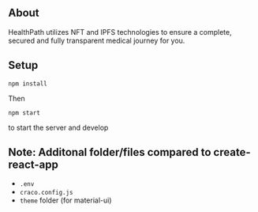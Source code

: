 ## About

HealthPath utilizes NFT and IPFS technologies to ensure a complete, secured and fully transparent medical journey for you.

## Setup

```
npm install
```

Then

```
npm start
```

to start the server and develop

## Note: Additonal folder/files compared to create-react-app

- `.env`
- `craco.config.js`
- `theme` folder (for material-ui)
